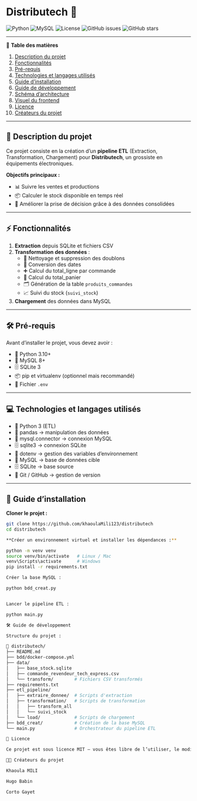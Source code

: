 # Distributech 🚀
![Python](https://img.shields.io/badge/Python-3.10+-blue)
![MySQL](https://img.shields.io/badge/MySQL-8+-green)
![License](https://img.shields.io/badge/License-MIT-lightgrey)
![GitHub issues](https://img.shields.io/github/issues/khaoulaMili123/distributech)
![GitHub stars](https://img.shields.io/github/stars/khaoulaMili123/distributech?style=social)

---

📑 **Table des matières**

1. [Description du projet](#description-du-projet)
2. [Fonctionnalités](#fonctionnalités)
3. [Pré-requis](#pré-requis)
4. [Technologies et langages utilisés](#technologies-et-langages-utilisés)
5. [Guide d’installation](#guide-dinstallation)
6. [Guide de développement](#guide-de-développement)
7. [Schéma d’architecture](#schéma-darchitecture)
8. [Visuel du frontend](#visuel-du-frontend)
9. [Licence](#licence)
10. [Créateurs du projet](#créateurs-du-projet)

---

## 📖 Description du projet

Ce projet consiste en la création d’un **pipeline ETL** (Extraction, Transformation, Chargement) pour **Distributech**, un grossiste en équipements électroniques.  

**Objectifs principaux :**  
- 📊 Suivre les ventes et productions  
- 📦 Calculer le stock disponible en temps réel  
- 🤖 Améliorer la prise de décision grâce à des données consolidées  

---

## ⚡ Fonctionnalités

1. **Extraction** depuis SQLite et fichiers CSV  
2. **Transformation des données** :  
   - 🧹 Nettoyage et suppression des doublons  
   - 📅 Conversion des dates  
   - ➕ Calcul du total_ligne par commande  
   - 🛒 Calcul du total_panier  
   - 🗂️ Génération de la table `produits_commandes`  
   - 📈 Suivi du stock (`suivi_stock`)  
3. **Chargement** des données dans MySQL  

---

## 🛠️ Pré-requis

Avant d’installer le projet, vous devez avoir :  
- 🐍 Python 3.10+  
- 🐬 MySQL 8+  
- 🗄️ SQLite 3  
- 📦 pip et virtualenv (optionnel mais recommandé)  
- 🔑 Fichier `.env`  

---

## 💻 Technologies et langages utilisés

- 🐍 Python 3 (ETL)  
- 🐼 pandas → manipulation des données  
- 🔌 mysql.connector → connexion MySQL  
- 🗄️ sqlite3 → connexion SQLite  
- 🌿 dotenv → gestion des variables d’environnement  
- 🐬 MySQL → base de données cible  
- 🗄️ SQLite → base source  
- 📝 Git / GitHub → gestion de version  

---

## 🚀 Guide d’installation

**Cloner le projet :**

```bash
git clone https://github.com/khaoulaMili123/distributech
cd distributech

**Créer un environnement virtuel et installer les dépendances :**

python -m venv venv
source venv/bin/activate   # Linux / Mac
venv\Scripts\activate      # Windows
pip install -r requirements.txt

Créer la base MySQL :

python bdd_creat.py


Lancer le pipeline ETL :

python main.py

🛠️ Guide de développement

Structure du projet :

📂 distributech/
├── README.md
├── bdd/docker-compose.yml
├── data/
│   ├── base_stock.sqlite
│   ├── commande_revendeur_tech_express.csv
│   └── transform/        # Fichiers CSV transformés
├── requirements.txt
├── etl_pipeline/
│   ├── extraire_donnee/  # Scripts d'extraction
│   ├── transformation/   # Scripts de transformation
│   │   ├── transform_all
│   │   └── suivi_stock
│   └── load/             # Scripts de chargement
├── bdd_creat/            # Création de la base MySQL
└── main.py               # Orchestrateur du pipeline ETL

📜 Licence

Ce projet est sous licence MIT – vous êtes libre de l’utiliser, le modifier et le distribuer, sous réserve de conserver les crédits d’auteur.

👩‍💻 Créateurs du projet

Khaoula MILI

Hugo Babin

Corto Gayet


